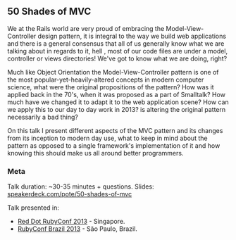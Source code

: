 ## 50 Shades of MVC

We at the Rails world are very proud of embracing the Model-View-Controller design pattern, it is integral to the way we build web applications and there is a general consensus that all of us generally know what we are talking about in regards to it, hell , most of our code files are under a model, controller or views directories! We've got to know what we are doing, right?

Much like Object Orientation the Model-View-Controller pattern is one of the most popular-yet-heavily-altered concepts in modern computer science, what were the original propositions of the pattern? How was it applied back in the 70's, when it was proposed as a part of Smalltalk? How much have we changed it to adapt it to the web application scene? How can we apply this to our day to day work in 2013? is altering the original pattern necessarily a bad thing?

On this talk I present different aspects of the MVC pattern and its changes from its inception to modern day use, what to keep in mind about the pattern as opposed to a single framework's implementation of it and how knowing this should make us all around better programmers.

### Meta

Talk duration: ~30-35 minutes + questions.
Slides:        [speakerdeck.com/pote/50-shades-of-mvc](https://speakerdeck.com/pote/50-shades-of-mvc)

Talk presented in:

* [Red Dot RubyConf 2013](http://www.reddotrubyconf.com/) - Singapore.
* [RubyConf Brazil 2013](http://www.rubyconf.com.br/en/) - São Paulo, Brazil.
